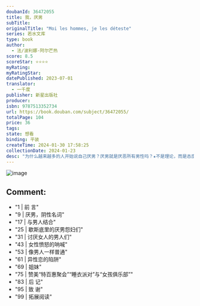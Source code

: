 ```yaml
---
doubanId: 36472055
title: 我，厌男
subTitle: 
originalTitle: "Moi les hommes, je les déteste"
series: 若水文库
type: book
author: 
  - 法/波利娜·阿尔芒热
score: 8.5
scoreStar: ⭐⭐⭐⭐
myRating: 
myRatingStar: 
datePublished: 2023-07-01
translator: 
  - 一千度
publisher: 新星出版社
producer: 
isbn: 9787513352734
url: https://book.douban.com/subject/36472055/
totalPage: 104
price: 36
tags: 
state: 想看
binding: 平装
createTime: 2024-01-30 17:58:25
collectionDate: 2024-01-23
desc: "为什么越来越多的人开始说自己厌男？厌男就是厌恶所有男性吗？★不是理论，而是态度★一本好读、耐读、金句频出的女性主义宣言，女性主义实践的有力注脚★是对男性特权的严正批判，也是对姐妹情谊的直白赞美☆系统阐释“厌男”的开先河之作厌男不过是一次次被伤透了心的人们，接触女性主义后自然长出的铠甲，不再轻信他人☆犀利、毒舌、人间清醒，三言两语点醒同伴别再对只是顺便接孩子放学的男人歌功颂德了，现在，所有女性马上停止自我贬低，像“普信男”一样，勇往直前/对自己好一点！☆打消疑虑，呼吁女性关爱自我，厌男是“为了活下去的思想”不要屈就别人，要按自己的意愿寻求自由与解放☆越压抑，越愤怒，越表达，法国现象级图书一本首印只有450册的女性主义小册子，被报道后，立马断货、各大媒体争相报道、译为18国语言---------------------------...(展开全部)为什么越来越多的人开始说自己厌男？厌男就是厌恶所有男性吗？★不是理论，而是态度★一本好读、耐读、金句频出的女性主义宣言，女性主义实践的有力注脚★是对男性特权的严正批判，也是对姐妹情谊的直白赞美☆系统阐释“厌男”的开先河之作厌男不过是一次次被伤透了心的人们，接触女性主义后自然长出的铠甲，不再轻信他人☆犀利、毒舌、人间清醒，三言两语点醒同伴别再对只是顺便接孩子放学的男人歌功颂德了，现在，所有女性马上停止自我贬低，像“普信男”一样，勇往直前/对自己好一点！☆打消疑虑，呼吁女性关爱自我，厌男是“为了活下去的思想”不要屈就别人，要按自己的意愿寻求自由与解放☆越压抑，越愤怒，越表达，法国现象级图书一本首印只有450册的女性主义小册子，被报道后，立马断货、各大媒体争相报道、译为18国语言------------------------------------------------★内容介绍“你是不是厌男？”每当女性就性别歧视、性暴力等发声时，就会遭到这样的非议。但，厌男真的是这个意思吗？《我，厌男》为厌男发声，探究背后的心理文化机制与社会背景，进而一针见血地指出，厌女导致的系统性压迫与厌男造成的轻微自尊伤害之间，有着天壤之别，长期被污名化的“厌男”和“厌女”不同，它并不是性别歧视，而是对性别歧视的回应，是对男性特权的愤怒，旨在呼吁女性摆脱羞耻与禁锢，关注由此带来的团结与女性情谊，“想象一种全新的存在方式”，按自己的方式追寻自由与解放。区区104页的小书，却蕴藏着无穷大的能量，波利娜谈论厌男而不止于厌男，将日常生活经验与实际数据串联起来，书写女性处境，是一部四两拨千斤，揭露男性特权、呼吁改变厌女现状的振聋发聩之作。------------------------------------------------★编辑推荐开始整理错误并重新建立规则的时刻，到了。我们不要就这么算了，也不会再让后来人淋我们淋过的雨。无需沉默，无需羞耻。面对性别暴力、性别歧视，沉默和礼貌的助益微乎其微，女性应当重拾表达的力量。《我，厌男》不是艰深的学术著作，也不是充斥着怨气和歇斯底里的情绪宣泄，而是热情与理性同在、轻盈与坚定并存的女性主义宣言。厌男只是一种表象，其后隐含的“厌女”歧视、性别暴力和男性凝视，才是人们真正需要关注的。这份写给全体女性的告白，不仅恳切呼吁女性力量和女性团结，也真诚向男性提出了女性的需求：至少，负责任地倾听。因为在男性占系统性优势的社会中，受害者不只女性，也有男性。“厌男”所反抗的正是这一点：对不平等大胆说“不”，不因此羞耻，也不因此感到恐惧。------------------------------------------------★媒体评论一本女性主义的离经叛道之作……证明了厌男如何为姐妹情谊开辟了空间。——Monstrograph出版社《我，厌男》触动了社会的神经。面对性别歧视和性别暴力，作者提出了一种更为直白的应对方式。——《纽约时报》炽热激情与冷静克制并存的杰作。——《泰晤士报》打响了反对性别歧视的又一枪。——《泰晤士报》大快人心……是对女性和女性力量的坚信不疑，是对自由解放的真诚呼唤。——《独立报》详细地阐释了占全球人口51.9%的男性为何惹人生厌。——《每日电讯报》一本令人振奋的小书，一口气读完。——《解放报》交织而团结的女性情谊绽放出愉悦人心的力量。——Elle《我，厌男》中的论述一针见血，并不过激也不粗暴，当代女性主义的热议话题，如父权制、精神负累、#MeToo运动和女性的联结等都有论及，延续了丽贝卡·索尔尼特等女性主义作家的一脉。——《新观察家》其引发的争论不仅聚焦于性别问题……波西米亚式风格，言辞直率，承继了波伏瓦、柯莱特等女性主义者的思想……激烈谴责了男性暴力、特权及其对女性的压迫。——《每日邮报》讨论性别议题，但不仅限于此。——Popmatters《我，厌男》提醒我们，如果仅靠礼貌的请求，女性主义先驱们无法做成任何一件事。——inews波利娜·阿尔芒热（Pauline Harmange），1994年生的法国女性主义者、作家。在一家救助女性强奸/性侵犯受害者的机构担任志愿者。她的作品包括《我，厌男》《身处支离破碎之所》及《流产：关于自愿堕胎的私密故事》等。"
---
```


![image](assets/s34586225.jpg)

Comment: 
---



  - "1 | 前 言"
  - "9 | 厌男，阴性名词"
  - "17 | 与男人结合"
  - "25 | 歇斯底里的厌男怨妇们"
  - "31 | 讨厌女人的男人们"
  - "43 | 女性愤怒的呐喊"
  - "53 | 像男人一样普通"
  - "61 | 异性恋的陷阱"
  - "69 | 姐妹"
  - "75 | 赞美“特百惠聚会”“睡衣派对”与“女孩俱乐部”"
  - "83 | 后 记"
  - "95 | 致 谢"
  - "99 | 拓展阅读"
